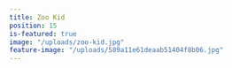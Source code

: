 ```yaml
---
title: Zoo Kid
position: 15
is-featured: true
image: "/uploads/zoo-kid.jpg"
feature-image: "/uploads/589a11e61deaab51404f8b06.jpg"
---
```


